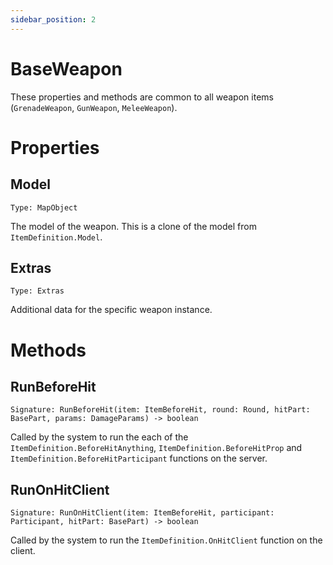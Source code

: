 ```yaml
---
sidebar_position: 2
---
```


# BaseWeapon

These properties and methods are common to all weapon items (`GrenadeWeapon`, `GunWeapon`, `MeleeWeapon`).

# Properties

## Model

`Type: MapObject`

The model of the weapon. This is a clone of the model from `ItemDefinition.Model`.

## Extras

`Type: Extras`

Additional data for the specific weapon instance.

# Methods

## RunBeforeHit

`Signature: RunBeforeHit(item: ItemBeforeHit, round: Round, hitPart: BasePart, params: DamageParams) -> boolean`

Called by the system to run the each of the `ItemDefinition.BeforeHitAnything`, `ItemDefinition.BeforeHitProp` and `ItemDefinition.BeforeHitParticipant` functions on the server.

## RunOnHitClient

`Signature: RunOnHitClient(item: ItemBeforeHit, participant: Participant, hitPart: BasePart) -> boolean`

Called by the system to run the `ItemDefinition.OnHitClient` function on the client.